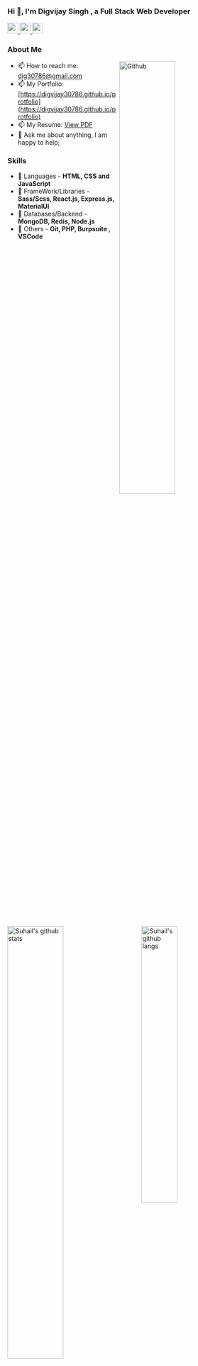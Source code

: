### Hi 👋, I'm Digvijay Singh , a Full Stack Web Developer 

<a href='https://www.linkedin.com/in/digvijay-singh-5882b0169' target='_blank'>
<img src='https://cdn.jsdelivr.net/npm/simple-icons@v3.12.1/icons/linkedin.svg' width='24px' />
</a>
<a href='https://twitter.com/Digvija05786326' target='_blank'>
<img src='https://cdn.jsdelivr.net/npm/simple-icons@v3.12.1/icons/twitter.svg' width='24px' />
</a>
<a href='https://github.com/digvijay30786' target='_blank'>
<img src='https://cdn.jsdelivr.net/npm/simple-icons@v3.12.1/icons/github.svg' width='24px' />
</a>

### About Me
<!-- Currently, I'm learning MERN Stack Development at [masai school](https://www.masaischool.com/). -->

<img width="50%" align="right" alt="Github" src="https://raw.githubusercontent.com/onimur/.github/master/.resources/git-header.svg" />

<!-- - 🔭 I’m looking for job. -->
- 📫 How to reach me: dig30786@gmail.com
- 📫 My Portfolio: [https://digvijay30786.github.io/protfolio](https://digvijay30786.github.io/protfolio)
- 📫 My Resume: [View PDF](https://drive.google.com/file/d/1ODh_GiHsoWXPllmcHgeiY0lv_SB_JvTO/view?usp=sharing)
- 💬 Ask me about anything, I am happy to help;

### Skills
- 🚀 Languages - **HTML, CSS and JavaScript**
- 🚀 FrameWork/Libraries - **Sass/Scss, React.js, Express.js, MaterialUI**
- 🚀 Databases/Backend - **MongoDB, Redis, Node.js**
- 🚀 Others - **Git, PHP, Burpsuite , VSCode**



<img alt="Suhail's github stats" align="left" width="50%" src="https://github-readme-stats.vercel.app/api?username=digvijay30786&show_icons=true&hide_border=true" />


<img alt="Suhail's github langs" align="right" width="40%" src="https://github-readme-stats.vercel.app/api/top-langs/?username=digvijay30786&exclude_repo=Instagram-Follower-Analysis&langs_count=10&layout=compact&hide_border=true" />
